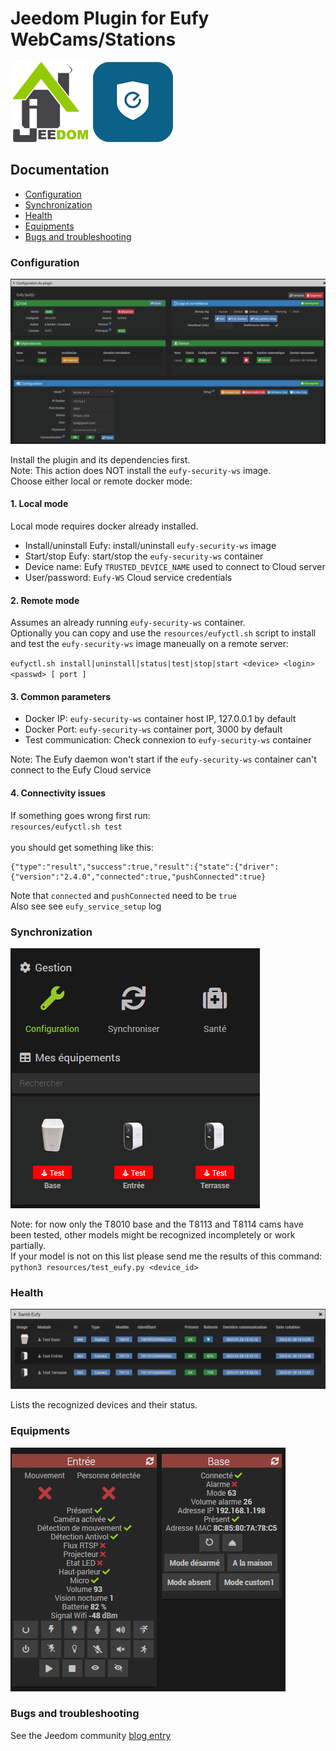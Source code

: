 # Jeedom Plugin for Eufy WebCams/Stations

![Logo Jeedom](../images/jeedom.png)
![Logo Plugin](../images/eufy.png)

## Documentation
- [Configuration](#configuration)
- [Synchronization](#synchronization)
- [Health](#health)
- [Equipments](#equipments)
- [Bugs and troubleshooting](#troubleshooting)

### Configuration
![Configuration](../images/eufy3.png)

Install the plugin and its dependencies first.
<br>Note: This action does NOT install the `eufy-security-ws` image.
<br>Choose either local or remote docker mode:
#### 1. Local mode
Local mode requires docker already installed. 

- Install/uninstall Eufy: install/uninstall `eufy-security-ws` image
- Start/stop Eufy: start/stop the `eufy-security-ws` container
- Device name: Eufy `TRUSTED_DEVICE_NAME` used to connect to Cloud server
- User/password: `Eufy-WS` Cloud service credentials

#### 2. Remote mode
Assumes an already running `eufy-security-ws` container.
<br>Optionally you can copy and use the `resources/eufyctl.sh` script to install and test the `eufy-security-ws` image maneually on a remote server:

`eufyctl.sh install|uninstall|status|test|stop|start <device> <login> <passwd> [ port ]`
 
####  3. Common parameters
- Docker IP: `eufy-security-ws` container host IP, 127.0.0.1 by default
- Docker Port: `eufy-security-ws` container port, 3000 by default
- Test communication: Check connexion to `eufy-security-ws` container

Note: The Eufy daemon won't start if the `eufy-security-ws` container can't connect to the Eufy Cloud service

####  4. Connectivity issues
If something goes wrong first run:
<br>`resources/eufyctl.sh test`
<br>
<br> you should get something like this:

```
{"type":"result","success":true,"result":{"state":{"driver":{"version":"2.4.0","connected":true,"pushConnected":true}
```

Note that `connected` and `pushConnected` need to be `true`
<br>Also see see `eufy_service_setup` log 

### Synchronization
![Configuration](../images/eufy2.png)

Note: for now only the T8010 base and the T8113 and T8114 cams have been tested, other models might be recognized incompletely or work partially.
<br>If your model is not on this list please send me the results of this command: `python3 resources/test_eufy.py <device_id>`

### Health
![Configuration](../images/eufy1.png)

Lists the recognized devices and their status. 

### Equipments
![Equipments](../images/eufy4.png)

### Bugs and troubleshooting
See the Jeedom community [blog entry](https://community.jeedom.com/t/integration-de-materiel-eufy/76603)
